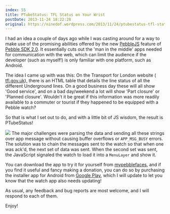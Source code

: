 ```yaml
---
index: 55
title: PTubeStatus: TFL Status on Your Wrist
postDate: 2013-11-24 18:22:28
original: https://ninedof.wordpress.com/2013/11/24/ptubestatus-tfl-status-on-your-wrist/
---
```


I had an idea a couple of days ago while I was casting around for a way to make use of the promising abilities offered by the new [PebbleJS](https://developer.getpebble.com/2/guides/javascript-guide.html) feature of [Pebble SDK 2.0](https://developer.getpebble.com/2/). It essentially cuts out the 'man in the middle' apps needed for communication with the web, which can limit the audience if the developer (such as myself!) is only familiar with one platform, such as Android.

The idea I came up with was this: On the Transport for London website ( [tfl.gov.uk](http://www.tfl.gov.uk/)), there is an HTML table that details the line status of all the different Underground lines. On a good business day these will all show 'Good service', and on a bad day/weekend a lot will show 'Part closure' or 'Planned closure'. Wouldn't it be great if this information was more readily available to a commuter or tourist if they happened to be equipped with a Pebble watch?

So that is what I set out to do, and with a little bit of JS wisdom, the result is PTubeStatus!

![](http://ninedof.files.wordpress.com/2013/11/mockup2.gif) The major challenges were parsing the data and sending all these strings over app message without causing buffer overflows or <code>APP_MSG_BUSY</code> errors. The solution was to chain the messages sent to the watch so that when one was ack'd, the next set of data was sent. When the second set was sent, the JavaScript signaled the watch to load it into a <code>MenuLayer</code> and show it.

You can download the app to try it for yourself from [mypebblefaces](http://www.mypebblefaces.com/apps/3905/7768/), and if you find it useful and fancy making a donation, you can do so by purchasing the installer app for Android from [Google Play](https://play.google.com/store/apps/details?id=com.wordpress.ninedof.ptubestatusinstaller), which I will update to let you know that the watch app also needs updating!

As usual, any feedback and bug reports are most welcome, and I will respond to each of them.

Enjoy!
